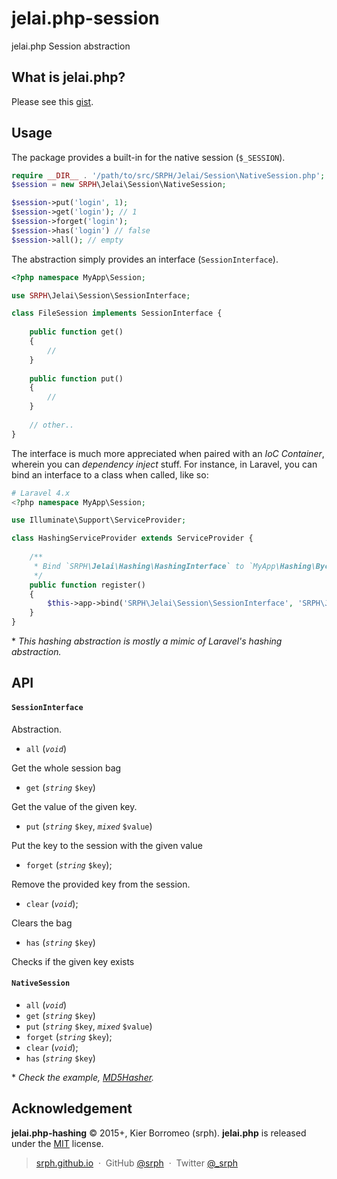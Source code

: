 # jelai.php-session

jelai.php Session abstraction

## What is jelai.php?

Please see this [gist](https://gist.github.com/srph/2e2d51d46dadfdbc38e3).

## Usage

The package provides a built-in for the native session (```$_SESSION```).

```php
require __DIR__ . '/path/to/src/SRPH/Jelai/Session\NativeSession.php';
$session = new SRPH\Jelai\Session\NativeSession;

$session->put('login', 1);
$session->get('login'); // 1
$session->forget('login');
$session->has('login') // false
$session->all(); // empty
```

The abstraction simply provides an interface (```SessionInterface```).

```php
<?php namespace MyApp\Session;

use SRPH\Jelai\Session\SessionInterface;

class FileSession implements SessionInterface {
	
	public function get()
	{
		//
	}
	
	public function put()
	{
		//
	}
	
	// other..
}
```

The interface is much more appreciated when paired with an *IoC Container*, wherein you can *dependency inject* stuff. For instance, in Laravel, you can bind an interface to a class when called, like so:

```php
# Laravel 4.x
<?php namespace MyApp\Session;

use Illuminate\Support\ServiceProvider;

class HashingServiceProvider extends ServiceProvider {
	
	/**
	 * Bind `SRPH\Jelai\Hashing\HashingInterface` to `MyApp\Hashing\BycryptHasher`
	 */
	public function register()
	{
		$this->app->bind('SRPH\Jelai\Session\SessionInterface', 'SRPH\Jelai\Session\NativeSession');
	}
}
```

\* *This hashing abstraction is mostly a mimic of Laravel's hashing abstraction.*

## API

#### ```SessionInterface```

Abstraction.

- ```all``` (*```void```*)

Get the whole session bag 

- ```get``` (*```string```* ```$key```)

Get the value of the given key.

- ```put``` (*```string```* ```$key```, *```mixed```* ```$value```) 

Put the key to the session with the given value

- ```forget``` (*```string```* ```$key```);

Remove the provided key from the session.

- ```clear``` (*```void```*);

Clears the bag

- ```has``` (*```string```* ```$key```)

Checks if the given key exists

 
#### ```NativeSession```

- ```all``` (*```void```*)
- ```get``` (*```string```* ```$key```)
- ```put``` (*```string```* ```$key```, *```mixed```* ```$value```) 
- ```forget``` (*```string```* ```$key```);
- ```clear``` (*```void```*);
- ```has``` (*```string```* ```$key```)

\* *Check the example, [MD5Hasher](https://github.com/srph/jelai.php-hashing/blob/master/src/SRPH/Jelai/Hashing/MD5Hasher.php).*

## Acknowledgement

**jelai.php-hashing** © 2015+, Kier Borromeo (srph). **jelai.php** is released under the [MIT](mit-license.org) license.

> [srph.github.io](http://srph.github.io) &nbsp;&middot;&nbsp;
> GitHub [@srph](https://github.com/srph) &nbsp;&middot;&nbsp;
> Twitter [@_srph](https://twitter.com/_srph)
